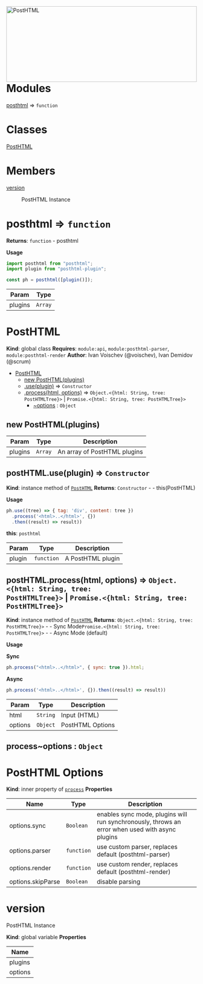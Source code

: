 <img align="right" width="220" height="200" style="margin:auto;    width: 100%;" title="PostHTML" src="https://posthtml.github.io/posthtml/logo.svg">

# Modules

<dl>
<dt><a href="#module_posthtml">posthtml</a> ⇒ <code>function</code></dt>
<dd></dd>
</dl>

# Classes

<dl>
<dt><a href="#PostHTML">PostHTML</a></dt>
<dd></dd>
</dl>

# Members

<dl>
<dt><a href="#version">version</a></dt>
<dd><p>PostHTML Instance</p>
</dd>
</dl>

<a name="module_posthtml"></a>

# posthtml ⇒ <code>function</code>

**Returns**: <code>function</code> - posthtml

**Usage**

```js
import posthtml from "posthtml";
import plugin from "posthtml-plugin";

const ph = posthtml([plugin()]);
```

| Param   | Type               |
| ------- | ------------------ |
| plugins | <code>Array</code> |

<a name="PostHTML"></a>

# PostHTML

**Kind**: global class
**Requires**: <code>module:api</code>, <code>module:posthtml-parser</code>, <code>module:posthtml-render</code>
**Author**: Ivan Voischev (@voischev),
Ivan Demidov (@scrum)

- [PostHTML](#PostHTML)
  - [new PostHTML(plugins)](#new_PostHTML_new)
  - [.use(plugin)](#PostHTML+use) ⇒ <code>Constructor</code>
  - [.process(html, options)](#PostHTML+process) ⇒ <code>Object.&lt;{html: String, tree: PostHTMLTree}&gt;</code> \| <code>Promise.&lt;{html: String, tree: PostHTMLTree}&gt;</code>
    - [~options](#PostHTML+process..options) : <code>Object</code>

<a name="new_PostHTML_new"></a>

## new PostHTML(plugins)

| Param   | Type               | Description                  |
| ------- | ------------------ | ---------------------------- |
| plugins | <code>Array</code> | An array of PostHTML plugins |

<a name="PostHTML+use"></a>

## postHTML.use(plugin) ⇒ <code>Constructor</code>

**Kind**: instance method of [<code>PostHTML</code>](#PostHTML)
**Returns**: <code>Constructor</code> - - this(PostHTML)

**Usage**

```js
ph.use((tree) => { tag: 'div', content: tree })
  .process('<html>..</html>', {})
  .then((result) => result))
```

**this**: <code>posthtml</code>

| Param  | Type                  | Description       |
| ------ | --------------------- | ----------------- |
| plugin | <code>function</code> | A PostHTML plugin |

<a name="PostHTML+process"></a>

## postHTML.process(html, options) ⇒ <code>Object.&lt;{html: String, tree: PostHTMLTree}&gt;</code> \| <code>Promise.&lt;{html: String, tree: PostHTMLTree}&gt;</code>

**Kind**: instance method of [<code>PostHTML</code>](#PostHTML)
**Returns**: <code>Object.&lt;{html: String, tree: PostHTMLTree}&gt;</code> - - Sync Mode<code>Promise.&lt;{html: String, tree: PostHTMLTree}&gt;</code> - - Async Mode (default)

**Usage**

**Sync**

```js
ph.process("<html>..</html>", { sync: true }).html;
```

**Async**

```js
ph.process('<html>..</html>', {}).then((result) => result))
```

| Param   | Type                | Description      |
| ------- | ------------------- | ---------------- |
| html    | <code>String</code> | Input (HTML)     |
| options | <code>Object</code> | PostHTML Options |

<a name="PostHTML+process..options"></a>

## process~options : <code>Object</code>

# PostHTML Options

**Kind**: inner property of [<code>process</code>](#PostHTML+process)
**Properties**

| Name              | Type                  | Description                                                                                     |
| ----------------- | --------------------- | ----------------------------------------------------------------------------------------------- |
| options.sync      | <code>Boolean</code>  | enables sync mode, plugins will run synchronously, throws an error when used with async plugins |
| options.parser    | <code>function</code> | use custom parser, replaces default (posthtml-parser)                                           |
| options.render    | <code>function</code> | use custom render, replaces default (posthtml-render)                                           |
| options.skipParse | <code>Boolean</code>  | disable parsing                                                                                 |

<a name="version"></a>

# version

PostHTML Instance

**Kind**: global variable
**Properties**

| Name    |
| ------- |
| plugins |
| options |
